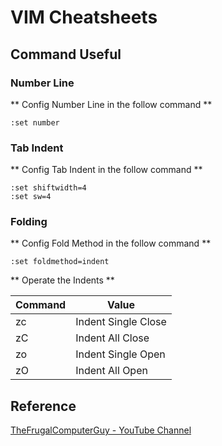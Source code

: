 # VIM Cheatsheets
## Command Useful
### Number Line
** Config Number Line in the follow command **
```vim
:set number
```

### Tab Indent
** Config Tab Indent in the follow command  **
```vim
:set shiftwidth=4
:set sw=4
```

### Folding
** Config Fold Method in the follow command **
```vim
:set foldmethod=indent
```

** Operate the Indents **

| Command | Value |
| ------- | ----- |
| zc | Indent Single Close |
| zC | Indent All Close |
| zo | Indent Single Open |
| zO | Indent All Open |

## Reference
[TheFrugalComputerGuy - YouTube Channel](https://www.youtube.com/watch?v=1lzXr-MztOU&list=PLy7Kah3WzqrEjsuvhT46fr28Q11oa5ZoI&ab_channel=TheFrugalComputerGuy)